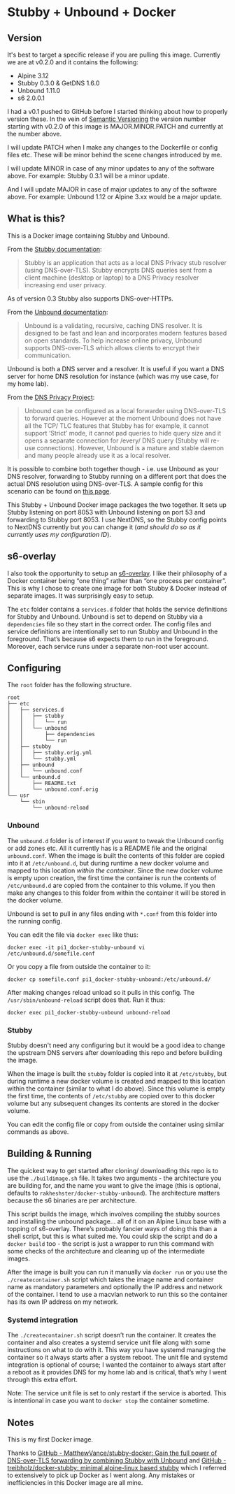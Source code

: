 # Stubby + Unbound + Docker
## Version
It's best to target a specific release if you are pulling this image. Currently we are at v0.2.0 and it contains the following:
  * Alpine 3.12
  * Stubby 0.3.0 & GetDNS 1.6.0
  * Unbound 1.11.0
  * s6 2.0.0.1

I had a v0.1 pushed to GitHub before I started thinking about how to properly version these. In the vein of [Semantic Versioning](https://semver.org) the version number starting with v0.2.0 of this image is MAJOR.MINOR.PATCH and currently at the number above. 

I will update PATCH when I make any changes to the Dockerfile or config files etc. These will be minor behind the scene changes introduced by me. 

I will update MINOR in case of any minor updates to any of the software above. For example: Stubby 0.3.1 will be a minor update. 

And I will update MAJOR in case of major updates to any of the software above. For example: Unbound 1.12 or Alpine 3.xx would be a major update. 

## What is this?
This is a Docker image containing Stubby and Unbound. 

From the [Stubby documentation](https://dnsprivacy.org/wiki/display/DP/DNS+Privacy+Daemon+-+Stubby):
> Stubby is an application that acts as a local DNS Privacy stub resolver (using DNS-over-TLS). Stubby encrypts DNS queries sent from a client machine (desktop or laptop) to a DNS Privacy resolver increasing end user privacy.

As of version 0.3 Stubby also supports DNS-over-HTTPs.

From the [Unbound documentation](https://nlnetlabs.nl/projects/unbound/about/):
> Unbound is a validating, recursive, caching DNS resolver. It is designed to be fast and lean and incorporates modern features based on open standards. To help increase online privacy, Unbound supports DNS-over-TLS which allows clients to encrypt their communication. 

Unbound is both a DNS server and a resolver. It is useful if you want a DNS server for home DNS resolution for instance (which was my use case, for my home lab).

From the [DNS Privacy Project](https://dnsprivacy.org/wiki/display/DP/About+Stubby):
> Unbound can be configured as a local forwarder using DNS-over-TLS to forward queries. However at the moment Unbound does not have all the TCP/ TLC features that Stubby has for example, it cannot support ‘Strict’ mode, it cannot pad queries to hide query size and it opens a separate connection for /every/ DNS query (Stubby will re-use connections). However, Unbound is a mature and stable daemon and many people already use it as a local resolver. 

It is possible to combine both together though - i.e. use Unbound as your DNS resolver, forwarding to Stubby running on a different port that does the actual DNS resolution using DNS-over-TLS. A sample config for this scenario can be found on [this page](https://dnsprivacy.org/wiki/display/DP/DNS+Privacy+Clients#DNSPrivacyClients-Unbound/Stubbycombination). 

This Stubby + Unbound Docker image packages the two together. It sets up Stubby listening on port 8053 with Unbound listening on port 53 and forwarding to Stubby port 8053. I use NextDNS, so the Stubby config points to NextDNS currently but you can change it (_and should do so as it currently uses my configuration ID_). 

## s6-overlay
I also took the opportunity to setup an [s6-overlay](https://github.com/just-containers/s6-overlay). I like their philosophy of a Docker container being “one thing” rather than “one process per container”. This is why I chose to create one image for both Stubby & Docker instead of separate images. It was surprisingly easy to setup. 

The `etc` folder contains a `services.d` folder that holds the service definitions for Stubby and Unbound. Unbound is set to depend on Stubby via a `dependencies` file so they start in the correct order. The config files and service definitions are intentionally set to run Stubby and Unbound in the foreground. That’s because s6 expects them to run in the foreground. Moreover, each service runs under a separate non-root user account. 


## Configuring
The `root` folder has the following structure. 

```
root
├── etc
│   ├── services.d
│   │   ├── stubby
│   │   │   └── run
│   │   └── unbound
│   │       ├── dependencies
│   │       └── run
│   ├── stubby
│   │   ├── stubby.orig.yml
│   │   └── stubby.yml
│   ├── unbound
│   │   └── unbound.conf
│   └── unbound.d
│       ├── README.txt
│       └── unbound.conf.orig
└── usr
    └── sbin
        └── unbound-reload
```

### Unbound
The `unbound.d` folder is of interest if you want to tweak the Unbound config or add zones etc. All it currently has is a README file and the original `unbound.conf`. When the image is built the contents of this folder are copied into it at `/etc/unbound.d`, but during runtime a new docker volume and mapped to this location *within the container*. Since the new docker volume is empty upon creation, the first time the container is run the contents of `/etc/unbound.d` are copied from the container to this volume. If you then make any changes to this folder from within the container it will be stored in the docker volume. 

Unbound is set to pull in any files ending with `*.conf` from this folder into the running config. 

You can edit the file via `docker exec` like thus: 
```
docker exec -it pi1_docker-stubby-unbound vi /etc/unbound.d/somefile.conf
```

Or you copy a file from outside the container to it:
```
docker cp somefile.conf pi1_docker-stubby-unbound:/etc/unbound.d/
```

After making changes reload unload so it pulls in this config. The `/usr/sbin/unbound-reload` script does that. Run it thus:
```
docker exec pi1_docker-stubby-unbound unbound-reload
```

### Stubby
Stubby doesn't need any configuring but it would be a good idea to change the upstream DNS servers after downloading this repo and before building the image. 

When the image is built the `stubby` folder is copied into it at `/etc/stubby`, but during runtime a new docker volume is created and mapped to this location within the container (similar to what I do above). Since this volume is empty the first time, the contents of `/etc/stubby` are copied over to this docker volume but any subsequent changes its contents are stored in the docker volume. 

You can edit the config file or copy from outside the container using similar commands as above. 

## Building & Running
The quickest way to get started after cloning/ downloading this repo is to use the `./buildimage.sh` file. It takes two arguments - the architecture you are building for, and the name you want to give the image (this is optional, defaults to `rakheshster/docker-stubby-unbound`). The architecture matters because the s6 binaries are per architecture. 

This script builds the image, which involves compiling the stubby sources and installing the unbound package… all of it on an Alpine Linux base with a topping of s6-overlay. There’s probably fancier ways of doing this than a shell script, but this is what suited me. You could skip the script and do a `docker build` too -  the script is just a wrapper to run this command with some checks of the architecture and cleaning up of the intermediate images. 

After the image is built you can run it manually via `docker run` or you use the `./createcontainer.sh` script which takes the image name and container name as mandatory parameters and optionally the IP address and network of the container. I tend to use a macvlan network to run this so the container has its own IP address on my network. 

### Systemd integration
The `./createcontainer.sh` script doesn’t run the container. It creates the container and also creates a systemd service unit file along with some instructions on what to do with it. This way you have systemd managing the container so it always starts after a system reboot. The unit file and systemd integration is optional of course; I wanted the container to always start after a reboot as it provides DNS for my home lab and is critical, that’s why I went through this extra effort. 

Note: The service unit file is set to only restart if the service is aborted. This is intentional in case you want to `docker stop` the container sometime. 

## Notes
This is my first Docker image. 

Thanks to [GitHub - MatthewVance/stubby-docker: Gain the full power of DNS-over-TLS forwarding by combining Stubby with Unbound](https://github.com/MatthewVance/stubby-docker) and [GitHub - treibholz/docker-stubby: minimal alpine-linux based stubby](https://github.com/treibholz/docker-stubby) which I referred to extensively to pick up Docker as I went along. Any mistakes or inefficiencies in this Docker image are all mine. 
